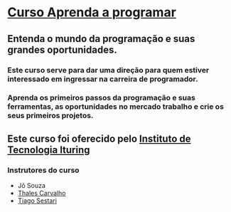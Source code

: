 # **[Curso Aprenda a programar](https://ituring.com.br/aprenda-a-programar/)**
## **Entenda o mundo da programação e suas grandes oportunidades.**
### Este curso serve para dar uma direção para quem estiver interessado em ingressar na carreira de programador.

### Aprenda os primeiros passos da programação e suas ferramentas, as oportunidades no mercado trabalho e crie os seus primeiros projetos.

## **Este curso foi oferecido pelo [Instituto de Tecnologia Ituring](https://ituring.com.br/)**

### Instrutores do curso
- Jô Souza
- [Thales Carvalho](https://github.com/thalescomp)
- [Tiago Sestari](https://github.com/tiagosestari)




